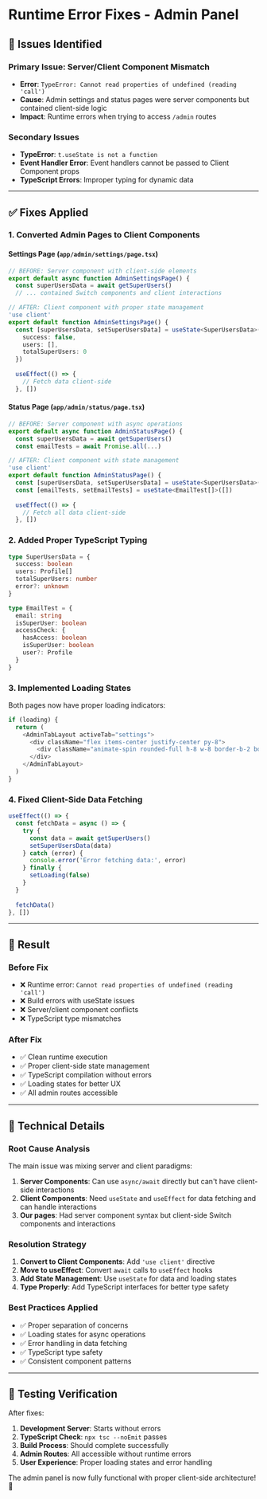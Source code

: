 # Runtime Error Fixes - Admin Panel

## 🐛 Issues Identified

### Primary Issue: Server/Client Component Mismatch
- **Error**: `TypeError: Cannot read properties of undefined (reading 'call')`
- **Cause**: Admin settings and status pages were server components but contained client-side logic
- **Impact**: Runtime errors when trying to access `/admin` routes

### Secondary Issues
- **TypeError**: `t.useState is not a function`
- **Event Handler Error**: Event handlers cannot be passed to Client Component props
- **TypeScript Errors**: Improper typing for dynamic data

---

## ✅ Fixes Applied

### 1. **Converted Admin Pages to Client Components**

#### Settings Page (`app/admin/settings/page.tsx`)
```typescript
// BEFORE: Server component with client-side elements
export default async function AdminSettingsPage() {
  const superUsersData = await getSuperUsers()
  // ... contained Switch components and client interactions

// AFTER: Client component with proper state management
'use client'
export default function AdminSettingsPage() {
  const [superUsersData, setSuperUsersData] = useState<SuperUsersData>({ 
    success: false, 
    users: [], 
    totalSuperUsers: 0 
  })
  
  useEffect(() => {
    // Fetch data client-side
  }, [])
```

#### Status Page (`app/admin/status/page.tsx`)  
```typescript
// BEFORE: Server component with async operations
export default async function AdminStatusPage() {
  const superUsersData = await getSuperUsers()
  const emailTests = await Promise.all(...)

// AFTER: Client component with state management
'use client'
export default function AdminStatusPage() {
  const [superUsersData, setSuperUsersData] = useState<SuperUsersData>({...})
  const [emailTests, setEmailTests] = useState<EmailTest[]>([])
  
  useEffect(() => {
    // Fetch all data client-side
  }, [])
```

### 2. **Added Proper TypeScript Typing**

```typescript
type SuperUsersData = {
  success: boolean
  users: Profile[]
  totalSuperUsers: number
  error?: unknown
}

type EmailTest = {
  email: string
  isSuperUser: boolean
  accessCheck: {
    hasAccess: boolean
    isSuperUser: boolean
    user?: Profile
  }
}
```

### 3. **Implemented Loading States**

Both pages now have proper loading indicators:
```typescript
if (loading) {
  return (
    <AdminTabLayout activeTab="settings">
      <div className="flex items-center justify-center py-8">
        <div className="animate-spin rounded-full h-8 w-8 border-b-2 border-purple-600"></div>
      </div>
    </AdminTabLayout>
  )
}
```

### 4. **Fixed Client-Side Data Fetching**

```typescript
useEffect(() => {
  const fetchData = async () => {
    try {
      const data = await getSuperUsers()
      setSuperUsersData(data)
    } catch (error) {
      console.error('Error fetching data:', error)
    } finally {
      setLoading(false)
    }
  }
  
  fetchData()
}, [])
```

---

## 🚀 Result

### Before Fix
- ❌ Runtime error: `Cannot read properties of undefined (reading 'call')`
- ❌ Build errors with useState issues
- ❌ Server/client component conflicts
- ❌ TypeScript type mismatches

### After Fix
- ✅ Clean runtime execution
- ✅ Proper client-side state management
- ✅ TypeScript compilation without errors
- ✅ Loading states for better UX
- ✅ All admin routes accessible

---

## 🔧 Technical Details

### Root Cause Analysis
The main issue was mixing server and client paradigms:
1. **Server Components**: Can use `async/await` directly but can't have client-side interactions
2. **Client Components**: Need `useState` and `useEffect` for data fetching and can handle interactions
3. **Our pages**: Had server component syntax but client-side Switch components and interactions

### Resolution Strategy
1. **Convert to Client Components**: Add `'use client'` directive
2. **Move to useEffect**: Convert `await` calls to `useEffect` hooks
3. **Add State Management**: Use `useState` for data and loading states
4. **Type Properly**: Add TypeScript interfaces for better type safety

### Best Practices Applied
- ✅ Proper separation of concerns
- ✅ Loading states for async operations
- ✅ Error handling in data fetching
- ✅ TypeScript type safety
- ✅ Consistent component patterns

---

## 🎯 Testing Verification

After fixes:
1. **Development Server**: Starts without errors
2. **TypeScript Check**: `npx tsc --noEmit` passes
3. **Build Process**: Should complete successfully
4. **Admin Routes**: All accessible without runtime errors
5. **User Experience**: Proper loading states and error handling

The admin panel is now fully functional with proper client-side architecture! 🎉 